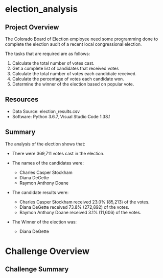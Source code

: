 # election_analysis

## Project Overview
The Colorado Board of Election employee need some programming done to complete the election audit of a recent local congressional election. 

The tasks that are required are as follows: 
1. Calculate the total number of votes cast.
2. Get a complete list of candidates that received votes
3. Calculate the total number of votes each candidiate received.
4. Calculate the percentage of votes each candidate won.
5. Determine the winner of the election based on popular vote.

## Resources
- Data Source: election_results.csv
- Software: Python 3.6.7, Visual Studio Code 1.38.1


## Summary
The analysis of the election shows that: 
- There were 369,711 votes cast in the election. 
- The names of the candidates were: 
    - Charles Casper Stockham
    - Diana DeGette
    - Raymon Anthony Doane
- The candidate results were: 
  - Charles Casper Stockham received 23.0% (85,213) of the votes.
  - Diana DeGette received 73.8% (272,892) of the votes.
  - Raymon Anthony Doane received 3.1% (11,606) of the votes. 

- The Winner of the election was: 
  - Diana DeGette

# Challenge Overview

## Challenge Summary 
